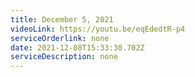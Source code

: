 ```yaml
---
title: December 5, 2021
videoLink: https://youtu.be/eqEdedtR-p4
serviceOrderlink: none
date: 2021-12-08T15:33:30.702Z
serviceDescription: none
---
```

